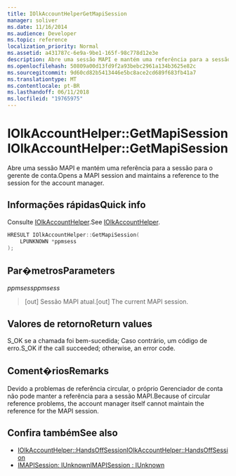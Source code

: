 ```yaml
---
title: IOlkAccountHelperGetMapiSession
manager: soliver
ms.date: 11/16/2014
ms.audience: Developer
ms.topic: reference
localization_priority: Normal
ms.assetid: a431787c-6e9a-9be1-165f-98c778d12e3e
description: Abre uma sessão MAPI e mantém uma referência para a sessão para o gerente de conta.
ms.openlocfilehash: 50809a00d13fd9f2a93bebc2961a134b3625e82c
ms.sourcegitcommit: 9d60cd82b5413446e5bc8ace2cd689f683fb41a7
ms.translationtype: MT
ms.contentlocale: pt-BR
ms.lasthandoff: 06/11/2018
ms.locfileid: "19765975"
---
```

# <a name="iolkaccounthelpergetmapisession"></a><span data-ttu-id="dfa01-103">IOlkAccountHelper::GetMapiSession</span><span class="sxs-lookup"><span data-stu-id="dfa01-103">IOlkAccountHelper::GetMapiSession</span></span>

<span data-ttu-id="dfa01-104">Abre uma sessão MAPI e mantém uma referência para a sessão para o gerente de conta.</span><span class="sxs-lookup"><span data-stu-id="dfa01-104">Opens a MAPI session and maintains a reference to the session for the account manager.</span></span>
  
## <a name="quick-info"></a><span data-ttu-id="dfa01-105">Informações rápidas</span><span class="sxs-lookup"><span data-stu-id="dfa01-105">Quick info</span></span>

<span data-ttu-id="dfa01-106">Consulte [IOlkAccountHelper](iolkaccounthelper.md).</span><span class="sxs-lookup"><span data-stu-id="dfa01-106">See [IOlkAccountHelper](iolkaccounthelper.md).</span></span>
  
```cpp
HRESULT IOlkAccountHelper::GetMapiSession(  
    LPUNKNOWN *ppmsess 
);
```

## <a name="parameters"></a><span data-ttu-id="dfa01-107">Par�metros</span><span class="sxs-lookup"><span data-stu-id="dfa01-107">Parameters</span></span>

<span data-ttu-id="dfa01-108">_ppmsess_</span><span class="sxs-lookup"><span data-stu-id="dfa01-108">_ppmsess_</span></span>
  
> <span data-ttu-id="dfa01-109">[out] Sessão MAPI atual.</span><span class="sxs-lookup"><span data-stu-id="dfa01-109">[out] The current MAPI session.</span></span>
    
## <a name="return-values"></a><span data-ttu-id="dfa01-110">Valores de retorno</span><span class="sxs-lookup"><span data-stu-id="dfa01-110">Return values</span></span>

<span data-ttu-id="dfa01-111">S_OK se a chamada foi bem-sucedida; Caso contrário, um código de erro.</span><span class="sxs-lookup"><span data-stu-id="dfa01-111">S_OK if the call succeeded; otherwise, an error code.</span></span>
  
## <a name="remarks"></a><span data-ttu-id="dfa01-112">Coment�rios</span><span class="sxs-lookup"><span data-stu-id="dfa01-112">Remarks</span></span>

<span data-ttu-id="dfa01-113">Devido a problemas de referência circular, o próprio Gerenciador de conta não pode manter a referência para a sessão MAPI.</span><span class="sxs-lookup"><span data-stu-id="dfa01-113">Because of circular reference problems, the account manager itself cannot maintain the reference for the MAPI session.</span></span>
  
## <a name="see-also"></a><span data-ttu-id="dfa01-114">Confira também</span><span class="sxs-lookup"><span data-stu-id="dfa01-114">See also</span></span>

- [<span data-ttu-id="dfa01-115">IOlkAccountHelper::HandsOffSession</span><span class="sxs-lookup"><span data-stu-id="dfa01-115">IOlkAccountHelper::HandsOffSession</span></span>](iolkaccounthelper-handsoffsession.md)
- [<span data-ttu-id="dfa01-116">IMAPISession: IUnknown</span><span class="sxs-lookup"><span data-stu-id="dfa01-116">IMAPISession : IUnknown</span></span>](http://msdn.microsoft.com/library/5650fa2a-6e62-451c-964e-363f7bee2344%28Office.15%29.aspx)

